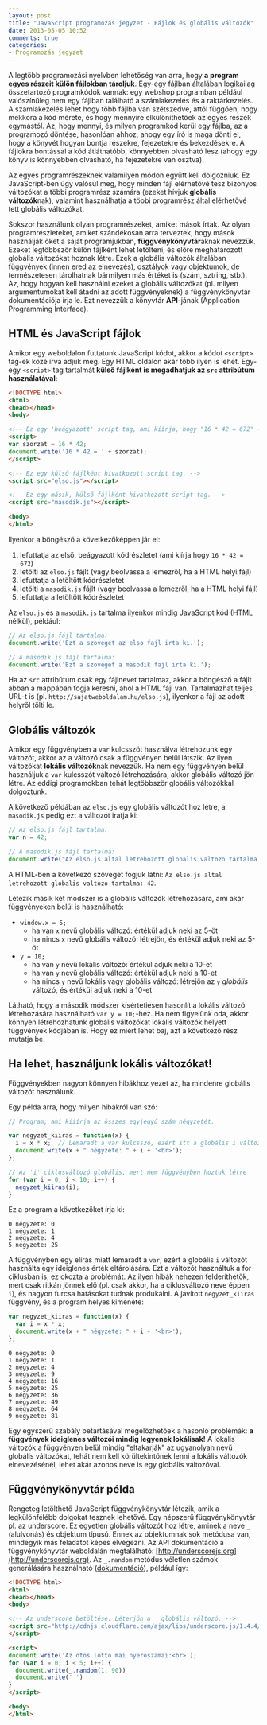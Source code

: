 ```yaml
---
layout: post
title: "JavaScript programozás jegyzet - Fájlok és globális változók"
date: 2013-05-05 10:52
comments: true
categories: 
- Programozás jegyzet
---
```


A legtöbb programozási nyelvben lehetőség van arra, hogy **a program egyes részeit külön fájlokban tároljuk**. Egy-egy fájlban általában logikailag összetartozó programkódok vannak: egy webshop programban például valószínűleg nem egy fájlban található a számlakezelés és a raktárkezelés. A számlakezelés lehet hogy több fájlba van szétszedve, attól függően, hogy mekkora a kód mérete, és hogy mennyire elkülöníthetőek az egyes részek egymástól. Az, hogy mennyi, és milyen programkód kerül egy fájlba, az a programozó döntése, hasonlóan ahhoz, ahogy egy író is maga dönti el, hogy a könyvét hogyan bontja részekre, fejezetekre és bekezdésekre. A fájlokra bontással a kód átláthatóbb, könnyebben olvasható lesz (ahogy egy könyv is könnyebben olvasható, ha fejezetekre van osztva).

Az egyes programrészeknek valamilyen módon együtt kell dolgozniuk. Ez JavaScript-ben úgy valósul meg, hogy minden  fájl elérhetővé tesz bizonyos változókat a többi programrész számára (ezeket hívjuk **globális változók**nak), valamint használhatja a többi programrész által elérhetővé tett globális változókat.

Sokszor használunk olyan programrészeket, amiket mások írtak. Az olyan programrészleteket, amiket szándékosan arra terveztek, hogy mások használják őket a saját programjukban, **függvénykönyvtár**aknak nevezzük. Ezeket legtöbbször külön fájlként lehet letölteni, és előre meghatározott globális változókat hoznak létre. Ezek a globális változók általában függvények (innen ered az elnevezés), osztályok vagy objektumok, de természetesen tárolhatnak bármilyen más értéket is (szám, sztring, stb.). Az, hogy hogyan kell használni ezeket a globális változókat (pl. milyen argumentumokat kell átadni az adott függvényeknek) a függvénykönyvtár dokumentációja írja le. Ezt nevezzük a könyvtár **API**-jának (Application Programming Interface).

HTML és JavaScript fájlok
-------------------------

Amikor egy weboldalon futtatunk JavaScript kódot, akkor a kódot `<script>` tag-ek közé írva adjuk meg. Egy HTML oldalon akár több ilyen is lehet. Egy-egy `<script>` tag tartalmát **külső fájlként is megadhatjuk az `src` attribútum használatával**:

```html index.html
<!DOCTYPE html>
<html>
<head></head>
<body>

<!-- Ez egy 'beágyazott' script tag, ami kiírja, hogy "16 * 42 = 672" -->
<script>
var szorzat = 16 * 42;
document.write('16 * 42 = ' + szorzat);
</script>

<!-- Ez egy külső fájlként hivatkozott script tag. -->
<script src="elso.js"></script>

<!-- Ez egy másik, külső fájlként hivatkozott script tag. -->
<script src="masodik.js"></script>

<body>
</html>
```

Ilyenkor a böngésző a következőképpen jár el:

1. lefuttatja az első, beágyazott kódrészletet (ami kiírja hogy `16 * 42 = 672`)
2. letölti az `elso.js` fájlt (vagy beolvassa a lemezről, ha a HTML helyi fájl)
3. lefuttatja a letöltött kódrészletet
4. letölti a `masodik.js` fájlt (vagy beolvassa a lemezről, ha a HTML helyi fájl)
5. lefuttatja a letöltött kódrészletet

Az `elso.js` és a `masodik.js` tartalma ilyenkor mindig JavaScript kód (HTML nélkül), például:

```javascript elso.js
// Az elso.js fájl tartalma:
document.write('Ezt a szoveget az elso fajl irta ki.');
```

```javascript masodik.js
// A masodik.js fájl tartalma:
document.write('Ezt a szoveget a masodik fajl irta ki.');
```

Ha az `src` attribútum csak egy fájlnevet tartalmaz, akkor a böngésző a fájlt abban a mappában fogja keresni, ahol a HTML fájl van. Tartalmazhat teljes URL-t is (pl. `http://sajatweboldalam.hu/elso.js`), ilyenkor a fájl az adott helyről tölti le.

Globális változók
-----------------

Amikor egy függvényben a `var` kulcsszót használva létrehozunk egy változót, akkor az a változó csak a függvényen belül látszik. Az ilyen változókat **lokális változók**nak nevezzük. Ha nem egy függvényen belül használjuk a `var` kulcsszót változó létrehozására, akkor globális változó jön létre. Az eddigi programokban tehát legtöbbször globális változókkal dolgoztunk.

A következő példában az `elso.js` egy globális változót hoz létre, a `masodik.js` pedig ezt a változót iratja ki:

```javascript elso.js
// Az elso.js fájl tartalma:
var n = 42;
```

```javascript masodik.js
// A masodik.js fájl tartalma:
document.write("Az elso.js altal letrehozott globalis valtozo tartalma: " + n);
```

A HTML-ben a következő szöveget fogjuk látni: `Az elso.js altal letrehozott globalis valtozo tartalma: 42`.

Létezik másik két módszer is a globális változók létrehozására, ami akár függvényeken belül is használható:

* `window.x = 5;`
  * ha van `x` nevű globális változó: értékül adjuk neki az 5-öt
  * ha nincs `x` nevű globális változó: létrejön, és értékül adjuk neki az 5-öt
* `y = 10;`
  * ha van `y` nevű lokális változó: értékül adjuk neki a 10-et
  * ha van `y` nevű globális változó: értékül adjuk neki a 10-et
  * ha nincs `y` nevű lokális vagy globális változó: létrejön az `y` *globális* változó, és értékül adjuk neki a 10-et

Látható, hogy a második módszer kísértetiesen hasonlít a lokális változó létrehozására használható `var y = 10;`-hez. Ha nem figyelünk oda, akkor könnyen létrehozhatunk globális változókat lokális változók helyett függvények kódjában is. Hogy ez miért lehet baj, azt a következő rész mutatja be.

Ha lehet, használjunk lokális változókat!
-----------------------------------------

Függvényekben nagyon könnyen hibákhoz vezet az, ha mindenre globális változót használunk.

Egy példa arra, hogy milyen hibákról van szó:

```javascript
// Program, ami kiiírja az összes egyjegyű szám négyzetét.

var negyzet_kiiras = function(x) {
  i = x * x;  // Lemaradt a var kulcsszó, ezért itt a globális i változónak adunk értéket
  document.write(x + " négyzete: " + i + '<br>');
};

// Az 'i' ciklusváltozó globális, mert nem függvényben hoztuk létre
for (var i = 0; i < 10; i++) {
  negyzet_kiiras(i);
}
```

Ez a program a következőket írja ki:

```
0 négyzete: 0
1 négyzete: 1
2 négyzete: 4
5 négyzete: 25
```

A függvényben egy elírás miatt lemaradt a `var`, ezért a globális `i` változót használta egy ideiglenes érték eltárolására. Ezt a változót használtuk a for ciklusban is, ez okozta a problémát. Az ilyen hibák nehezen felderíthetők, mert csak ritkán jönnek elő (pl. csak akkor, ha a ciklusváltozó neve éppen `i`), és nagyon furcsa hatásokat tudnak produkálni. A javított `negyzet_kiiras` függvény, és a program helyes kimenete:

```javascript
var negyzet_kiiras = function(x) {
  var i = x * x;
  document.write(x + " négyzete: " + i + '<br>');
};
```

```
0 négyzete: 0
1 négyzete: 1
2 négyzete: 4
3 négyzete: 9
4 négyzete: 16
5 négyzete: 25
6 négyzete: 36
7 négyzete: 49
8 négyzete: 64
9 négyzete: 81
```

Egy egyszerű szabály betartásával megelőzhetőek a hasonló problémák: **a függvények ideiglenes változói mindig legyenek lokálisak!** A lokális változók a függvényen belül mindig "eltakarják" az ugyanolyan nevű globális változókat, tehát nem kell körültekintőnek lenni a lokális változók elnevezésénél, lehet akár azonos neve is egy globális változóval.

Függvénykönyvtár példa
----------------------

Rengeteg letölthető JavaScript függvénykönyvtár létezik, amik a legkülönfélébb dolgokat tesznek lehetővé. Egy népszerű függvénykönyvtár pl. az underscore. Ez egyetlen globális változót hoz létre, aminek a neve `_` (alulvonás) és objektum típusú. Ennek az objektumnak sok metódusa van, mindegyik más feladatot képes elvégezni. Az API dokumentáció a függvénykönyvtár weboldalán megtalálható: [http://underscorejs.org](http://underscorejs.org). Az `_.random` metódus véletlen számok generálására használható ([dokumentáció](http://underscorejs.org/#random)), például így:

```html otoslotto.html
<!DOCTYPE html>
<html>
<head></head>
<body>

<!-- Az underscore betöltése. Léterjön a _ globális változó. -->
<script src="http://cdnjs.cloudflare.com/ajax/libs/underscore.js/1.4.4/underscore.js">
</script>

<script>
document.write('Az otos lotto mai nyeroszamai:<br>');
for (var i = 0; i < 5; i++) {
  document.write(_.random(1, 90))
  document.write(' ')
}
</script>

<body>
</html>
```

